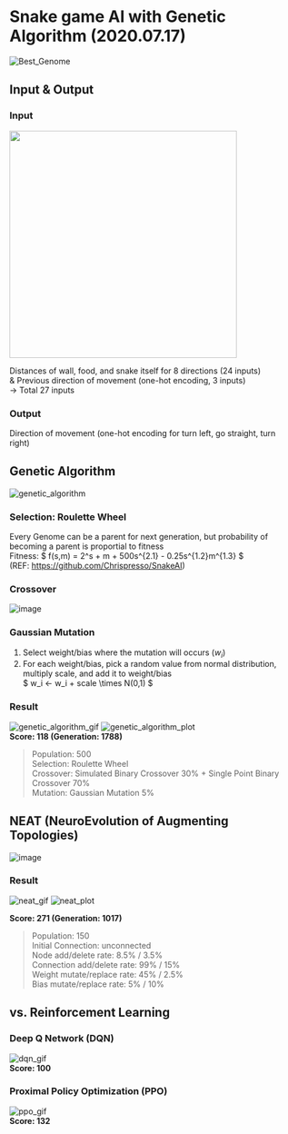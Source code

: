 # Snake game AI with Genetic Algorithm (2020.07.17)
![Best_Genome](./images/snake30_neat_1017_271_p200.gif)

## Input & Output
### Input
<img src="./images/input.png" width="400" height="400"/>

Distances of wall, food, and snake itself for 8 directions (24 inputs)  
& Previous direction of movement (one-hot encoding, 3 inputs)  
→ Total 27 inputs

### Output
Direction of movement (one-hot encoding for turn left, go straight, turn right)  

## Genetic Algorithm
![genetic_algorithm](./images/genetic_algorithm.PNG)

### Selection: Roulette Wheel  
Every Genome can be a parent for next generation, but probability of becoming a parent is proportial to fitness  
Fitness: $ f(s,m) = 2^s + m + 500s^{2.1} - 0.25s^{1.2}m^{1.3} $  
(REF: https://github.com/Chrispresso/SnakeAI)

### Crossover
![image](./images/crossover.PNG)  

### Gaussian Mutation
1. Select weight/bias where the mutation will occurs ($w_i$)  
2. For each weight/bias, pick a random value from normal distribution, multiply scale, and add it to weight/bias  
$ w_i <- w_i + scale \times N(0,1) $

### Result
![genetic_algorithm_gif](./images/snake24_1788_118_p500.gif)
![genetic_algorithm_plot](./images/best_score_ga.PNG)  
**Score: 118 (Generation: 1788)**  
> Population: 500  
> Selection: Roulette Wheel  
> Crossover: Simulated Binary Crossover 30% + Single Point Binary Crossover 70%  
> Mutation: Gaussian Mutation 5%  

## NEAT (NeuroEvolution of Augmenting Topologies)  
![image](./images/neat.png)  

### Result
![neat_gif](./images/snake30_neat_1017_271_p200.gif)
![neat_plot](./images/best_score_neat.PNG)

**Score: 271 (Generation: 1017)**  
> Population: 150  
> Initial Connection: unconnected  
> Node add/delete rate: 8.5% / 3.5%  
> Connection add/delete rate: 99% / 15%  
> Weight mutate/replace rate: 45% / 2.5%  
> Bias mutate/replace rate: 5% / 10%  

## vs. Reinforcement Learning  
### Deep Q Network (DQN)  
![dqn_gif](./images/animation_dqn_17163_100.gif)  
**Score: 100**  

### Proximal Policy Optimization (PPO)  
![ppo_gif](./images/animation_ppo_4225_132.gif)  
**Score: 132**  
